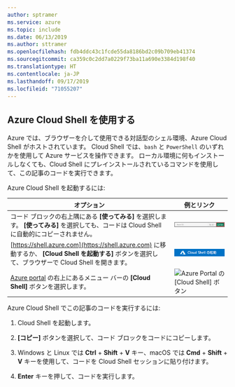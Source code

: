 ```yaml
---
author: sptramer
ms.service: azure
ms.topic: include
ms.date: 06/13/2019
ms.author: sttramer
ms.openlocfilehash: fdb4ddc43c1fcde55da8186bd2c09b709eb41374
ms.sourcegitcommit: ca359c0c2dd7a0229f73ba11a690e3384d198f40
ms.translationtype: HT
ms.contentlocale: ja-JP
ms.lasthandoff: 09/17/2019
ms.locfileid: "71055207"
---
```

## <a name="use-azure-cloud-shell"></a>Azure Cloud Shell を使用する

Azure では、ブラウザーを介して使用できる対話型のシェル環境、Azure Cloud Shell がホストされています。 Cloud Shell では、`bash` と `PowerShell` のいずれかを使用して Azure サービスを操作できます。 ローカル環境に何もインストールしなくても、Cloud Shell にプレインストールされているコマンドを使用して、この記事のコードを実行できます。

Azure Cloud Shell を起動するには:

| オプション | 例とリンク |
|-----------------------------------------------|---|
| コード ブロックの右上隅にある **[使ってみる]** を選択します。 **[使ってみる]** を選択しても、コードは Cloud Shell に自動的にコピーされません。 | ![Azure Cloud Shell の [使ってみる] の例](./media/cloud-shell-try-it/hdi-azure-cli-try-it.png) |
| [https://shell.azure.com](https://shell.azure.com) に移動するか、 **[Cloud Shell を起動する]** ボタンを選択して、ブラウザーで Cloud Shell を開きます。 | [![新しいウィンドウで Cloud Shell を起動する](media/cloud-shell-try-it/hdi-launch-cloud-shell.png)](https://shell.azure.com) |
| [Azure portal](https://portal.azure.com) の右上にあるメニュー バーの **[Cloud Shell]** ボタンを選択します。 | ![Azure Portal の [Cloud Shell] ボタン](./media/cloud-shell-try-it/hdi-cloud-shell-menu.png) |

Azure Cloud Shell でこの記事のコードを実行するには:

1. Cloud Shell を起動します。

1. **[コピー]** ボタンを選択して、コード ブロックをコードにコピーします。

1. Windows と Linux では **Ctrl** + **Shift** + **V** キー、macOS では **Cmd** + **Shift** + **V** キーを使用して、コードを Cloud Shell セッションに貼り付けます。

1. **Enter** キーを押して、コードを実行します。

